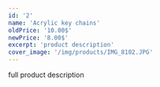 ```yaml
---
id: '2'
name: 'Acrylic key chains'
oldPrice: '10.00$'
newPrice: '8.00$'
excerpt: 'product description'
cover_image: '/img/products/IMG_8102.JPG'
---
```

full product description